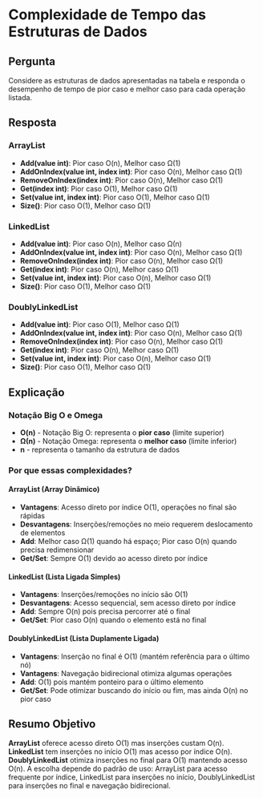 # Complexidade de Tempo das Estruturas de Dados

## Pergunta

Considere as estruturas de dados apresentadas na tabela e responda o desempenho de tempo de pior caso e melhor caso para cada operação listada.

## Resposta

### ArrayList

- **Add(value int)**: Pior caso O(n), Melhor caso Ω(1)
- **AddOnIndex(value int, index int)**: Pior caso O(n), Melhor caso Ω(1)
- **RemoveOnIndex(index int)**: Pior caso O(n), Melhor caso Ω(1)
- **Get(index int)**: Pior caso O(1), Melhor caso Ω(1)
- **Set(value int, index int)**: Pior caso O(1), Melhor caso Ω(1)
- **Size()**: Pior caso O(1), Melhor caso Ω(1)

### LinkedList

- **Add(value int)**: Pior caso O(n), Melhor caso Ω(n)
- **AddOnIndex(value int, index int)**: Pior caso O(n), Melhor caso Ω(1)
- **RemoveOnIndex(index int)**: Pior caso O(n), Melhor caso Ω(1)
- **Get(index int)**: Pior caso O(n), Melhor caso Ω(1)
- **Set(value int, index int)**: Pior caso O(n), Melhor caso Ω(1)
- **Size()**: Pior caso O(1), Melhor caso Ω(1)

### DoublyLinkedList

- **Add(value int)**: Pior caso O(1), Melhor caso Ω(1)
- **AddOnIndex(value int, index int)**: Pior caso O(n), Melhor caso Ω(1)
- **RemoveOnIndex(index int)**: Pior caso O(n), Melhor caso Ω(1)
- **Get(index int)**: Pior caso O(n), Melhor caso Ω(1)
- **Set(value int, index int)**: Pior caso O(n), Melhor caso Ω(1)
- **Size()**: Pior caso O(1), Melhor caso Ω(1)

## Explicação

### Notação Big O e Omega

- **O(n)** - Notação Big O: representa o **pior caso** (limite superior)
- **Ω(n)** - Notação Omega: representa o **melhor caso** (limite inferior)
- **n** - representa o tamanho da estrutura de dados

### Por que essas complexidades?

#### ArrayList (Array Dinâmico)

- **Vantagens**: Acesso direto por índice O(1), operações no final são rápidas
- **Desvantagens**: Inserções/remoções no meio requerem deslocamento de elementos
- **Add**: Melhor caso Ω(1) quando há espaço; Pior caso O(n) quando precisa redimensionar
- **Get/Set**: Sempre O(1) devido ao acesso direto por índice

#### LinkedList (Lista Ligada Simples)

- **Vantagens**: Inserções/remoções no início são O(1)
- **Desvantagens**: Acesso sequencial, sem acesso direto por índice
- **Add**: Sempre O(n) pois precisa percorrer até o final
- **Get/Set**: Pior caso O(n) quando o elemento está no final

#### DoublyLinkedList (Lista Duplamente Ligada)

- **Vantagens**: Inserção no final é O(1) (mantém referência para o último nó)
- **Vantagens**: Navegação bidirecional otimiza algumas operações
- **Add**: O(1) pois mantém ponteiro para o último elemento
- **Get/Set**: Pode otimizar buscando do início ou fim, mas ainda O(n) no pior caso

## Resumo Objetivo

**ArrayList** oferece acesso direto O(1) mas inserções custam O(n). **LinkedList** tem inserções no início O(1) mas acesso por índice O(n). **DoublyLinkedList** otimiza inserções no final para O(1) mantendo acesso O(n). A escolha depende do padrão de uso: ArrayList para acesso frequente por índice, LinkedList para inserções no início, DoublyLinkedList para inserções no final e navegação bidirecional.
